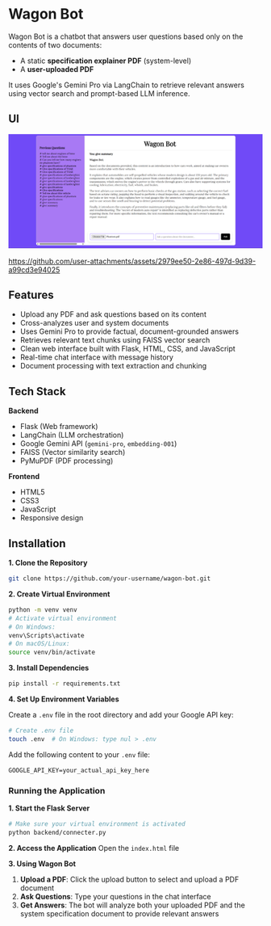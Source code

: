 # Wagon Bot 

Wagon Bot is a chatbot that answers user questions based only on the contents of two documents:
- A static **specification explainer PDF** (system-level)
- A **user-uploaded PDF**

It uses Google's Gemini Pro via LangChain to retrieve relevant answers using vector search and prompt-based LLM inference.




## UI 
![Wagon Bot UI](images/image.png)


https://github.com/user-attachments/assets/2979ee50-2e86-497d-9d39-a99cd3e94025



## Features
- Upload any PDF and ask questions based on its content
- Cross-analyzes user and system documents
- Uses Gemini Pro to provide factual, document-grounded answers
- Retrieves relevant text chunks using FAISS vector search
- Clean web interface built with Flask, HTML, CSS, and JavaScript
- Real-time chat interface with message history
- Document processing with text extraction and chunking


## Tech Stack
**Backend**
- Flask (Web framework)
- LangChain (LLM orchestration)
- Google Gemini API (`gemini-pro`, `embedding-001`)
- FAISS (Vector similarity search)
- PyMuPDF (PDF processing)

**Frontend**
- HTML5
- CSS3
- JavaScript
- Responsive design

## Installation
 **1. Clone the Repository**
```bash
git clone https://github.com/your-username/wagon-bot.git
```
**2. Create Virtual Environment**
```bash
python -m venv venv
# Activate virtual environment
# On Windows:
venv\Scripts\activate
# On macOS/Linux:
source venv/bin/activate
```

**3. Install Dependencies**
```bash
pip install -r requirements.txt
```

**4. Set Up Environment Variables**

Create a `.env` file in the root directory and add your Google API key:
```bash
# Create .env file
touch .env  # On Windows: type nul > .env
```
Add the following content to your `.env` file:
```env
GOOGLE_API_KEY=your_actual_api_key_here
```

### Running the Application

**1. Start the Flask Server**
```bash
# Make sure your virtual environment is activated
python backend/connecter.py
```

**2. Access the Application**
Open the `index.html` file

**3. Using Wagon Bot**
1. **Upload a PDF**: Click the upload button to select and upload a PDF document
2. **Ask Questions**: Type your questions in the chat interface
3. **Get Answers**: The bot will analyze both your uploaded PDF and the system specification document to provide relevant answers

